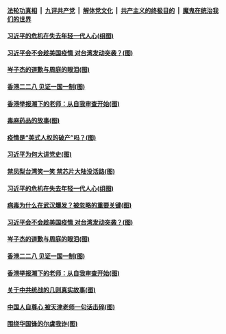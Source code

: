 

####  [法轮功真相](../../../../basic/blob/master/README.md?t=03042001) &nbsp;|&nbsp; [九评共产党](../../../../9ping.md/blob/master/README.md?t=03042001) &nbsp;|&nbsp; [解体党文化](../../../../jtdwh.md/blob/master/README.md?t=03042001)  &nbsp;|&nbsp; [共产主义的终极目的](../../../../gczydzjmd.md/blob/master/README.md?t=03042001) &nbsp;|&nbsp; [魔鬼在统治我们的世界](../../../../mgztzwmdsj.md/blob/master/README.md?t=03042001) 


#### [习近平的危机在失去年轻一代人心(组图)](../pages/p4/964426.md?t=03042001) 

#### [习近平会不会趁美国疫情 对台湾发动突袭？(图)](../pages/p4/964317.md?t=03042001) 

#### [岑子杰的道歉与周庭的眼泪(图)](../pages/p4/964323.md?t=03042001) 

#### [香港二二八 见证一国一制(图)](../pages/p4/964322.md?t=03042001) 

#### [香港举报潮下的老师：从自我审查开始(图)](../pages/p4/964318.md?t=03042001) 


#### [毒麻药品的故事(图)](../pages/p4/964439.md?t=03042001) 


#### [疫情是“美式人权的破产”吗？(图)](../pages/p4/964435.md?t=03042001) 

#### [习近平为何大讲党史(图)](../pages/p4/964432.md?t=03042001) 

#### [禁凤梨台湾笑一笑 禁芯片大陆没活路(图)](../pages/p4/964430.md?t=03042001) 

#### [习近平的危机在失去年轻一代人心(组图)](../pages/p4/964426.md?t=03042001) 

#### [病毒为什么在武汉爆发？被忽略的重要关键(图)](../pages/p4/964385.md?t=03042001) 

#### [习近平会不会趁美国疫情 对台湾发动突袭？(图)](../pages/p4/964317.md?t=03042001) 



#### [岑子杰的道歉与周庭的眼泪(图)](../pages/p4/964323.md?t=03042001) 

#### [香港二二八 见证一国一制(图)](../pages/p4/964322.md?t=03042001) 

#### [香港举报潮下的老师：从自我审查开始(图)](../pages/p4/964318.md?t=03042001) 

#### [关于中共统战的几则真实故事(图)](../pages/p4/964307.md?t=03042001) 

#### [中国人自尊心 被天津老师一句话击碎(图)](../pages/p4/964272.md?t=03042001) 




#### [围绕华国锋的尔虞我诈(图)](../pages/p4/964194.md?t=03042001) 

